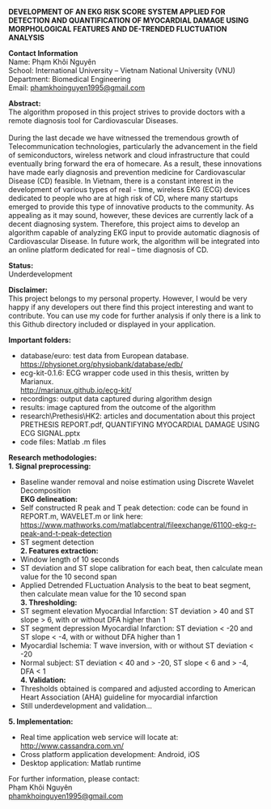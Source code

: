<b>DEVELOPMENT OF AN EKG RISK SCORE SYSTEM APPLIED FOR DETECTION AND QUANTIFICATION OF 
MYOCARDIAL DAMAGE USING MORPHOLOGICAL FEATURES AND DE-TRENDED FLUCTUATION ANALYSIS</b>

<b>Contact Information</b><br/>
Name:  Phạm Khôi Nguyên<br/>
School:  International University – Vietnam National University (VNU)<br/>
Department:  Biomedical Engineering<br/>
Email: phamkhoinguyen1995@gmail.com<br/>

<b>Abstract:</b><br/>
The algorithm proposed in this project strives to provide doctors with a remote diagnosis tool for Cardiovascular Diseases.<br/></br>
During the last decade we have witnessed the tremendous growth of Telecommunication technologies, particularly the advancement in the field of semiconductors, wireless network and cloud infrastructure that could eventually bring forward the era of homecare. As a result, these innovations have made early diagnosis and prevention medicine for Cardiovascular Disease (CD) feasible. In Vietnam, there is a constant interest in the development of various types of real - time, wireless EKG (ECG) devices dedicated to people who are at high risk of CD, where many startups emerged to provide this type of innovative products to the community. As appealing as it may sound, however, these devices are currently lack of a decent diagnosing system. Therefore, this project aims to develop an algorithm capable of analyzing EKG input to provide automatic diagnosis of Cardiovascular Disease. In future work, the algorithm will be integrated into an online platform dedicated for real – time diagnosis of CD.

<b>Status:</b><br/>
Underdevelopment

<b>Disclaimer:</b><br/>
This project belongs to my personal property. However, I would be very happy if any developers out there find this project interesting and want to contribute. You can use my code for further analysis if only there is a link to this Github directory included or displayed in your application.

<b/>Important folders:</b><br/>
- database/euro: test data from European database.<br/>
https://physionet.org/physiobank/database/edb/
- ecg-kit-0.1.6: ECG wrapper code used in this thesis, written by Marianux.<br/>
http://marianux.github.io/ecg-kit/
- recordings: output data captured during algorithm design
- results: image captured from the outcome of the algorithm
- research\Prethesis\HK2: articles and documentation about this project<br/>
PRETHESIS REPORT.pdf, QUANTIFYING MYOCARDIAL DAMAGE USING ECG SIGNAL.pptx
- code files: Matlab .m files

<b/>Research methodologies:</b><br/>
<b/>1. Signal preprocessing:</b><br/>
- Baseline wander removal and noise estimation using Discrete Wavelet Decomposition<br/>
<b/>EKG delineation:</b><br/>
- Self constructed R peak and T peak detection: code can be found in REPORT.m, WAVELET.m or link here:<br/>
https://www.mathworks.com/matlabcentral/fileexchange/61100-ekg-r-peak-and-t-peak-detection</br>
- ST segment detection<br/>
<b/>2. Features extraction:</b><br/>
- Window length of 10 seconds<br/>
- ST deviation and ST slope calibration for each beat, then calculate mean value for the 10 second span<br/>
- Applied Detrended FLuctuation Analysis to the beat to beat segment, then calculate mean value for the 10 second span<br/>
<b/>3. Thresholding:</b><br/>
- ST segment elevation Myocardial Infarction: ST deviation > 40 and ST slope > 6, with or without DFA higher than 1<br/>
- ST segment depression Myocardial Infarction: ST deviation < -20 and ST slope < -4, with or without DFA higher than 1<br/>
- Myocardial Ischemia: T wave inversion, with or without ST deviation < -20<br/>
- Normal subject: ST deviation < 40 and > -20, ST slope < 6 and > -4, DFA < 1<br/>
<b/>4. Validation:</b><br/>
- Thresholds obtained is compared and adjusted according to American Heart Association (AHA) guideline for myocardial infarction<br/>
- Still underdevelopment and validation...<br/>

<b/>5. Implementation:</b><br/>
- Real time application web service will locate at:<br/>
http://www.cassandra.com.vn/
- Cross platform application development: Android, iOS<br/>
- Desktop application: Matlab runtime<br/>

For further information, please contact:<br/>
Phạm Khôi Nguyên<br/>
phamkhoinguyen1995@gmail.com
